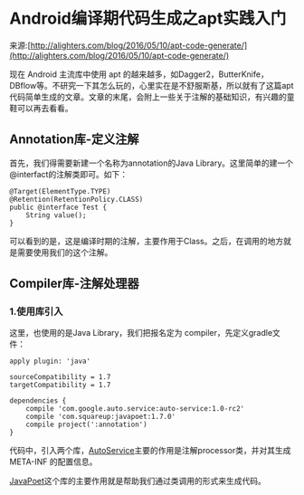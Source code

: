 # Android编译期代码生成之apt实践入门
来源:[http://alighters.com/blog/2016/05/10/apt-code-generate/](http://alighters.com/blog/2016/05/10/apt-code-generate/)

现在 Android 主流库中使用 apt 的越来越多，如Dagger2，ButterKnife，DBflow等。不研究一下其怎么玩的，心里实在是不舒服斯基，所以就有了这篇apt代码简单生成的文章。文章的末尾，会附上一些关于注解的基础知识，有兴趣的童鞋可以再去看看。

## Annotation库-定义注解

首先，我们得需要新建一个名称为annotation的Java Library。这里简单的建一个@interfact的注解类即可。如下：

```
@Target(ElementType.TYPE)
@Retention(RetentionPolicy.CLASS)
public @interface Test {
    String value();
}
```

可以看到的是，这是编译时期的注解，主要作用于Class。之后，在调用的地方就是需要使用我们的这个注解。

## Compiler库-注解处理器

### 1.使用库引入

这里，也使用的是Java Library，我们把报名定为 compiler，先定义gradle文件：

```
apply plugin: 'java'

sourceCompatibility = 1.7
targetCompatibility = 1.7

dependencies {
    compile 'com.google.auto.service:auto-service:1.0-rc2'
    compile 'com.squareup:javapoet:1.7.0'
    compile project(':annotation')
}
```

代码中，引入两个库，[AutoService](https://github.com/google/auto/blob/master/service%2FREADME.md)主要的作用是注解processor类，并对其生成 META-INF 的配置信息。

[JavaPoet](https://github.com/square/javapoet)这个库的主要作用就是帮助我们通过类调用的形式来生成代码。



